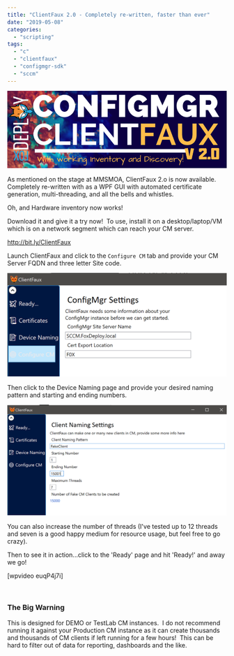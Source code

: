 ```yaml
---
title: "ClientFaux 2.0 - Completely re-written, faster than ever"
date: "2019-05-08"
categories: 
  - "scripting"
tags: 
  - "c"
  - "clientfaux"
  - "configmgr-sdk"
  - "sccm"
---
```


![](images/cmfoxv1.0logo.png)

As mentioned on the stage at MMSMOA, ClientFaux 2.o is now available.  Completely re-written with as a WPF GUI with automated certificate generation, multi-threading, and all the bells and whistles.

Oh, and Hardware inventory now works!

Download it and give it a try now!  To use, install it on a desktop/laptop/VM which is on a network segment which can reach your CM server.

http://bit.ly/ClientFaux

Launch ClientFaux and click to the `Configure CM` tab and provide your CM Server FQDN and three letter Site code.

![](images/fcmsettings.png)

Then click to the Device Naming page and provide your desired naming pattern and starting and ending numbers.

![](images/fdevicenamesettings.png)

You can also increase the number of threads (I've tested up to 12 threads and seven is a good happy medium for resource usage, but feel free to go crazy).

Then to see it in action...click to the 'Ready' page and hit 'Ready!' and away we go!

\[wpvideo euqP4j7i\]

 

### The Big Warning

This is designed for DEMO or TestLab CM instances.  I do not recommend running it against your Production CM instance as it can create thousands and thousands of CM clients if left running for a few hours!  This can be hard to filter out of data for reporting, dashboards and the like.
